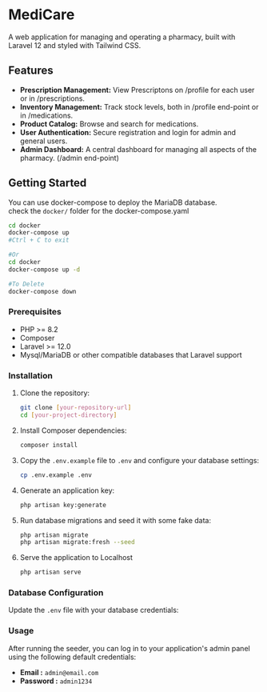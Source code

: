 # MediCare

A web application for managing and operating a pharmacy, built with Laravel 12 and styled with Tailwind CSS.


## Features

*   **Prescription Management:**  View Prescriptons on /profile for each user or in /prescriptions.
*   **Inventory Management:** Track stock levels, both in /profile end-point or in /medications.
*   **Product Catalog:** Browse and search for medications.
*   **User Authentication:** Secure registration and login for admin and general users.
*   **Admin Dashboard:**  A central dashboard for managing all aspects of the pharmacy. (/admin end-point)

## Getting Started
You can use docker-compose to deploy the MariaDB database. <br>check the `docker/` folder for the docker-compose.yaml
```bash
cd docker
docker-compose up
#Ctrl + C to exit

#Or
cd docker
docker-compose up -d

#To Delete
docker-compose down 
```

### Prerequisites

*   PHP >= 8.2
*   Composer
*   Laravel >= 12.0
*   Mysql/MariaDB or other compatible databases that Laravel support

### Installation

1.  Clone the repository:

    ```bash
    git clone [your-repository-url]
    cd [your-project-directory]
    ```
2.  Install Composer dependencies:

    ```bash
    composer install
    ```
3.  Copy the `.env.example` file to `.env` and configure your database settings:

    ```bash
    cp .env.example .env
    ```
4.  Generate an application key:

    ```bash
    php artisan key:generate
    ```
5.  Run database migrations and seed it with some fake data:

    ```bash
    php artisan migrate
    php artisan migrate:fresh --seed
    ```
6. Serve the application to Localhost 
    ```bash
    php artisan serve
    ```


### Database Configuration

Update the `.env` file with your database credentials:


### Usage
After running the seeder, you can log in to your application's admin panel using the following default credentials:

*   **Email :** `admin@email.com`
*   **Password :** `admin1234`
